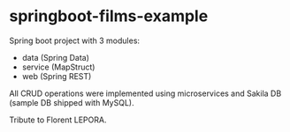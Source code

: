 # springboot-films-example

Spring boot project with 3 modules:

- data (Spring Data)
- service (MapStruct)
- web (Spring REST)

All CRUD operations were implemented using microservices and Sakila DB
(sample DB shipped with MySQL).

Tribute to Florent LEPORA.
